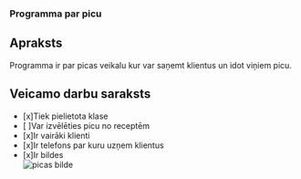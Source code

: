 ### Programma par picu
## Apraksts
Programma ir par picas veikalu kur var saņemt klientus un idot viņiem picu.
## Veicamo darbu saraksts
- [x]Tiek pielietota klase<br>
- [ ]Var izvēlēties picu no receptēm<br>
- [x]Ir vairāki klienti<br>
- [x]Ir telefons par kuru uzņem klientus<br>
- [x]Ir bildes<br>
![picas bilde](https://media.istockphoto.com/id/901501348/vector/slice-of-melted-cheese-pepperoni-pizza.jpg?s=612x612&w=0&k=20&c=0cIsVfLHiabGD1NGDZEfE1hIBmD5DQuzNuLK8Owvyo8=)

